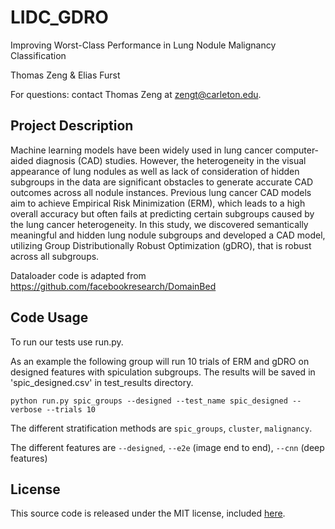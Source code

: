 # LIDC_GDRO
Improving Worst-Class Performance in Lung Nodule Malignancy Classification

Thomas Zeng & Elias Furst

For questions: contact Thomas Zeng at zengt@carleton.edu.

## Project Description

Machine learning models have been widely used in lung cancer computer-aided diagnosis (CAD) studies. However, the heterogeneity in the visual appearance of lung nodules as well as lack of consideration of hidden subgroups in the data are significant obstacles to generate accurate CAD outcomes across all nodule instances.  Previous lung cancer CAD models aim to achieve Empirical Risk Minimization (ERM), which leads to a high overall accuracy but often fails at predicting certain subgroups caused by the lung cancer heterogeneity. In this study, we discovered semantically meaningful and hidden lung nodule subgroups and developed a CAD model, utilizing Group Distributionally Robust Optimization (gDRO), that is robust across all subgroups.

Dataloader code is adapted from https://github.com/facebookresearch/DomainBed


## Code Usage

To run our tests use run.py.

As an example the following group will run 10 trials of ERM and gDRO on designed features with spiculation subgroups. The results will be saved in 'spic_designed.csv' in test_results directory.

```
python run.py spic_groups --designed --test_name spic_designed --verbose --trials 10
```

The different stratification methods are `spic_groups`, `cluster`, `malignancy`.

The different features are `--designed`, `--e2e` (image end to end), `--cnn` (deep features)

## License

This source code is released under the MIT license, included [here](LICENSE).
